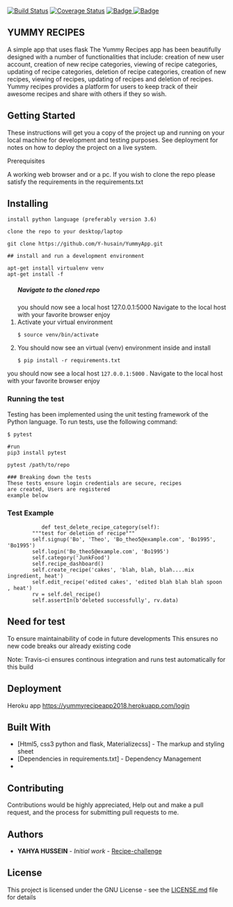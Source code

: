 [![Build Status](https://travis-ci.org/Y-husain/YummyApp.svg?branch=master)](https://travis-ci.org/Y-husain/YummyApp)
[![Coverage Status](https://coveralls.io/repos/github/Y-husain/YummyApp/badge.svg?branch=master)](https://coveralls.io/github/Y-husain/YummyApp?branch=master)
<a href="YummyApp/LICENSE.md">
<img class="notice-badge" src="https://img.shields.io/badge/License-MIT-yellow.svg" alt="Badge"/>
</a>
<a href="https://www.python.org/dev/peps/pep-0008/">
<img class="notice-badge" src="https://img.shields.io/badge/code%20style-pep8-orange.svg" alt="Badge"/>
</a>

<h2>YUMMY RECIPES</h2>

A simple app that uses flask
The Yummy Recipes app has been beautifully designed with a number of functionalities that include: 
creation of new user account, creation of new recipe categories, viewing of recipe categories, updating of recipe categories, deletion of recipe categories, creation of new recipes, viewing of recipes, updating of recipes and deletion of recipes.
Yummy recipes provides a platform for users to keep track of their awesome recipes and share with others if they so wish.

## Getting Started

These instructions will get you a copy of the project up and running on your local machine for development and testing purposes. See deployment for notes on how to deploy the project on a live system.

Prerequisites

A working web browser and or a pc.
If you wish to clone the repo please satisfy the requirements in the requirements.txt

## Installing

```
install python language (preferably version 3.6)

clone the repo to your desktop/laptop

git clone https://github.com/Y-husain/YummyApp.git

## install and run a development environment

apt-get install virtualenv venv
apt-get install -f

```


<ol>
<h5> Navigate to the cloned repo </h5>you should now see a local host 127.0.0.1:5000
Navigate to the local host with your favorite browser 
enjoy
<li> Activate your virtual environment </li>
<p><code>$ source venv/bin/activate</code></p>
<li> You should now see an virtual (venv) environment inside and install </li>
<p><code>$ pip install -r requirements.txt</code></p>
</ol>
 
<span>you should now see a local host ```127.0.0.1:5000```
. Navigate to the local host with your favorite browser 
enjoy</span>

<h3>Running  the test</h3>

<p>Testing has been implemented using the unit testing framework of the Python language. To run tests, use the following command:</p>
<p><code>$ pytest</code></p>

```
#run
pip3 install pytest

pytest /path/to/repo

### Breaking down the tests
These tests ensure login credentials are secure, recipes 
are created, Users are registered
example below

```

<h3>Test Example</h3>


```
           def test_delete_recipe_category(self):
        """test for deletion of recipe"""
        self.signup('Bo', 'Theo', 'Bo_theo5@example.com', 'Bo1995', 'Bo1995')
        self.login('Bo_theo5@example.com', 'Bo1995')
        self.category('JunkFood')
        self.recipe_dashboard()
        self.create_recipe('cakes', 'blah, blah, blah....mix ingredient, heat')
        self.edit_recipe('edited cakes', 'edited blah blah blah spoon , heat')
        rv = self.del_recipe()
        self.assertIn(b'deleted successfully', rv.data)
```
## Need for test

To ensure maintainability of code in future developments
This ensures no new code breaks our already existing code

Note: Travis-ci ensures continous integration and runs test automatically for this build

## Deployment

Heroku app https://yummyrecipeapp2018.herokuapp.com/login

## Built With

* [Html5, css3 python and flask, Materializecss] - The markup and styling sheet
* [Dependencies in requirements.txt] - Dependency Management
* 
## Contributing

Contributions would be highly appreciated, Help out and make a pull request, and the process for submitting pull requests to me.

## Authors

* **YAHYA HUSSEIN** - *Initial work* - [Recipe-challenge](https://github.com/Y-husain/YummyRecipe-Template.git)


## License

This project is licensed under the GNU License - see the [LICENSE.md](LICENSE.md) file for details






